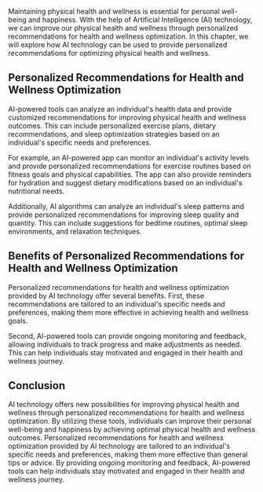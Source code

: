 

Maintaining physical health and wellness is essential for personal well-being and happiness. With the help of Artificial Intelligence (AI) technology, we can improve our physical health and wellness through personalized recommendations for health and wellness optimization. In this chapter, we will explore how AI technology can be used to provide personalized recommendations for optimizing physical health and wellness.

Personalized Recommendations for Health and Wellness Optimization
-----------------------------------------------------------------

AI-powered tools can analyze an individual's health data and provide customized recommendations for improving physical health and wellness outcomes. This can include personalized exercise plans, dietary recommendations, and sleep optimization strategies based on an individual's specific needs and preferences.

For example, an AI-powered app can monitor an individual's activity levels and provide personalized recommendations for exercise routines based on fitness goals and physical capabilities. The app can also provide reminders for hydration and suggest dietary modifications based on an individual's nutritional needs.

Additionally, AI algorithms can analyze an individual's sleep patterns and provide personalized recommendations for improving sleep quality and quantity. This can include suggestions for bedtime routines, optimal sleep environments, and relaxation techniques.

Benefits of Personalized Recommendations for Health and Wellness Optimization
-----------------------------------------------------------------------------

Personalized recommendations for health and wellness optimization provided by AI technology offer several benefits. First, these recommendations are tailored to an individual's specific needs and preferences, making them more effective in achieving health and wellness goals.

Second, AI-powered tools can provide ongoing monitoring and feedback, allowing individuals to track progress and make adjustments as needed. This can help individuals stay motivated and engaged in their health and wellness journey.

Conclusion
----------

AI technology offers new possibilities for improving physical health and wellness through personalized recommendations for health and wellness optimization. By utilizing these tools, individuals can improve their personal well-being and happiness by achieving optimal physical health and wellness outcomes. Personalized recommendations for health and wellness optimization provided by AI technology are tailored to an individual's specific needs and preferences, making them more effective than general tips or advice. By providing ongoing monitoring and feedback, AI-powered tools can help individuals stay motivated and engaged in their health and wellness journey.
